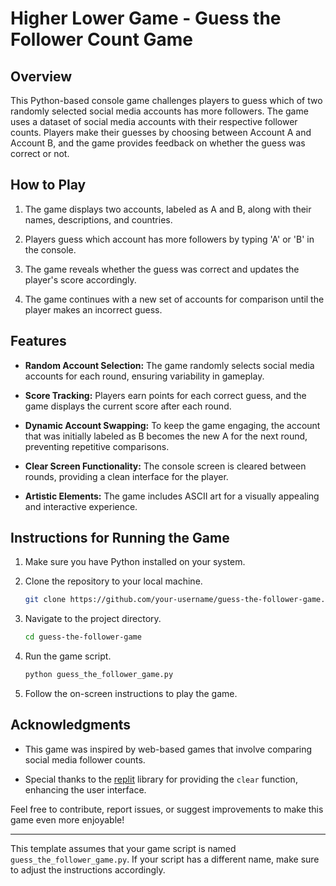 
# Higher Lower Game - Guess the Follower Count Game

## Overview

This Python-based console game challenges players to guess which of two randomly selected social media accounts has more followers. The game uses a dataset of social media accounts with their respective follower counts. Players make their guesses by choosing between Account A and Account B, and the game provides feedback on whether the guess was correct or not.

## How to Play

1. The game displays two accounts, labeled as A and B, along with their names, descriptions, and countries.

2. Players guess which account has more followers by typing 'A' or 'B' in the console.

3. The game reveals whether the guess was correct and updates the player's score accordingly.

4. The game continues with a new set of accounts for comparison until the player makes an incorrect guess.

## Features

- **Random Account Selection:** The game randomly selects social media accounts for each round, ensuring variability in gameplay.

- **Score Tracking:** Players earn points for each correct guess, and the game displays the current score after each round.

- **Dynamic Account Swapping:** To keep the game engaging, the account that was initially labeled as B becomes the new A for the next round, preventing repetitive comparisons.

- **Clear Screen Functionality:** The console screen is cleared between rounds, providing a clean interface for the player.

- **Artistic Elements:** The game includes ASCII art for a visually appealing and interactive experience.

## Instructions for Running the Game

1. Make sure you have Python installed on your system.

2. Clone the repository to your local machine.

   ```bash
   git clone https://github.com/your-username/guess-the-follower-game.git
   ```

3. Navigate to the project directory.

   ```bash
   cd guess-the-follower-game
   ```

4. Run the game script.

   ```bash
   python guess_the_follower_game.py
   ```

5. Follow the on-screen instructions to play the game.

## Acknowledgments

- This game was inspired by web-based games that involve comparing social media follower counts.
  
- Special thanks to the [replit](https://docs.replit.com/repls/secret-keys) library for providing the `clear` function, enhancing the user interface.

Feel free to contribute, report issues, or suggest improvements to make this game even more enjoyable!

---

This template assumes that your game script is named `guess_the_follower_game.py`. If your script has a different name, make sure to adjust the instructions accordingly.
